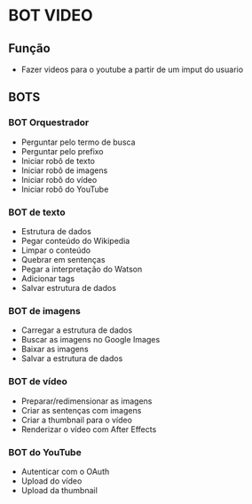 # BOT VIDEO

## Função
- Fazer videos para o youtube a partir de um imput do usuario

## BOTS

### BOT Orquestrador
 -	Perguntar pelo termo de busca
 -	Perguntar pelo prefixo
 -	Iniciar robô de texto
 -	Iniciar robô de imagens
 -	Iniciar robô do vídeo
 -	Iniciar robô do YouTube
### BOT de texto
 -	Estrutura de dados
 -	Pegar conteúdo do Wikipedia
 -	Limpar o conteúdo
 -	Quebrar em sentenças
 -	Pegar a interpretação do Watson
 -	Adicionar tags
 -	Salvar estrutura de dados
### BOT de imagens
 -	Carregar a estrutura de dados
 -	Buscar as imagens no Google Images
 -	Baixar as imagens
 -	Salvar a estrutura de dados
### BOT de vídeo
 -	Preparar/redimensionar as imagens
 -	Criar as sentenças com imagens
 -	Criar a thumbnail para o vídeo
 -	Renderizar o vídeo com After Effects
### BOT do YouTube
 -	Autenticar com o OAuth
 -	Upload do vídeo
 -	Upload da thumbnail
